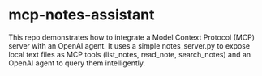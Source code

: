 # mcp-notes-assistant
This repo demonstrates how to integrate a Model Context Protocol (MCP) server with an OpenAI agent. It uses a simple notes_server.py to expose local text files as MCP tools (list_notes, read_note, search_notes) and an OpenAI agent to query them intelligently.
